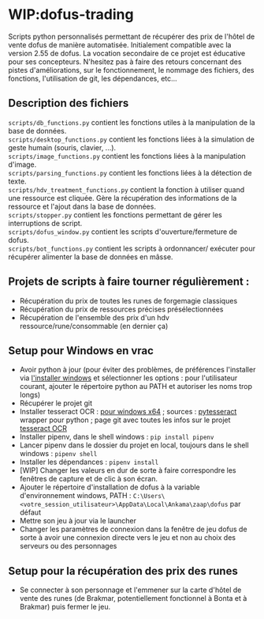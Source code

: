 # WIP:dofus-trading
Scripts python personnalisés permettant de récupérer des prix de l'hôtel de vente dofus de manière automatisée. Initialement compatible avec la version 2.55 de dofus.
La vocation secondaire de ce projet est éducative pour ses concepteurs. N'hesitez pas à faire des retours concernant des pistes d'améliorations, sur le fonctionnement, le nommage des fichiers, des fonctions, l'utilisation de git, les dépendances, etc...

## Description des fichiers

`scripts/db_functions.py` contient les fonctions utiles à la manipulation de la base de données.<br>
`scripts/desktop_functions.py` contient les fonctions liées à la simulation de geste humain (souris, clavier, ...).<br>
`scripts/image_functions.py` contient les fonctions liées à la manipulation d'image.<br>
`scripts/parsing_functions.py` contient les fonctions liées à la détection de texte.<br>
`scripts/hdv_treatment_functions.py` contient la fonction à utiliser quand une ressource est cliquée. Gère la récupération des informations de la ressource et l'ajout dans la base de données.<br>
`scripts/stopper.py` contient les fonctions permettant de gérer les interruptions de script.<br>
`scripts/dofus_window.py` contient les scripts d'ouverture/fermeture de dofus.<br>
`scripts/bot_functions.py` contient les scripts à ordonnancer/ exécuter pour récupérer alimenter la base de données en mâsse.

## Projets de scripts à faire tourner régulièrement :
* Récupération du prix de toutes les runes de forgemagie classiques
* Récupération du prix de ressources précises présélectionnées
* Récupération de l'ensemble des prix d'un hdv ressource/rune/consommable (en dernier ça)


## Setup pour Windows en vrac
- Avoir python à jour (pour éviter des problèmes, de préférences l'installer via [l'installer windows](https://www.python.org/ftp/python/3.8.4/python-3.8.4-amd64.exe) et sélectionner les options : pour l'utilisateur courant, ajouter le répertoire python au PATH et autoriser les noms trop longs)
- Récupérer le projet git
- Installer tesseract OCR : [pour windows x64](https://digi.bib.uni-mannheim.de/tesseract/tesseract-ocr-w64-setup-v5.0.0-alpha.20200328.exe) ; sources : [pytesseract](https://pypi.org/project/pytesseract/) wrapper pour python ; page git avec toutes les infos sur le projet [tesseract OCR](https://github.com/tesseract-ocr/tesseract)
- Installer pipenv, dans le shell windows : `pip install pipenv`
- Lancer pipenv dans le dossier du projet en local, toujours dans le shell windows : `pipenv shell`
- Installer les dépendances : `pipenv install`
- [WIP] Changer les valeurs en dur de sorte à faire correspondre les fenêtres de capture et de clic à son écran.
- Ajouter le répertoire d'installation de dofus à la variable d'environnement windows, PATH :
`C:\Users\<votre_session_utilisateur>\AppData\Local\Ankama\zaap\dofus` par défaut
- Mettre son jeu à jour via le launcher
- Changer les paramètres de connexion dans la fenêtre de jeu dofus de sorte à avoir une connexion directe vers le jeu et non au choix des serveurs ou des personnages

## Setup pour la récupération des prix des runes
- Se connecter à son personnage et l'emmener sur la carte d'hôtel de vente des runes (de Brakmar, potentiellement fonctionnel à Bonta et à Brakmar) puis fermer le jeu.
